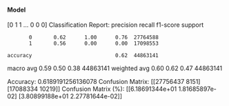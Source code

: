 #### Model
[0 1 1 ... 0 0 0]
Classification Report:
              precision    recall  f1-score   support

           0       0.62      1.00      0.76  27764588
           1       0.56      0.00      0.00  17098553

    accuracy                           0.62  44863141
   macro avg       0.59      0.50      0.38  44863141
weighted avg       0.60      0.62      0.47  44863141

Accuracy: 0.6189191256136078
Confusion Matrix:
[[27756437     8151]
 [17088334    10219]]
Confusion Matrix (%):
[[6.18691344e+01 1.81685897e-02]
 [3.80899188e+01 2.27781644e-02]]
